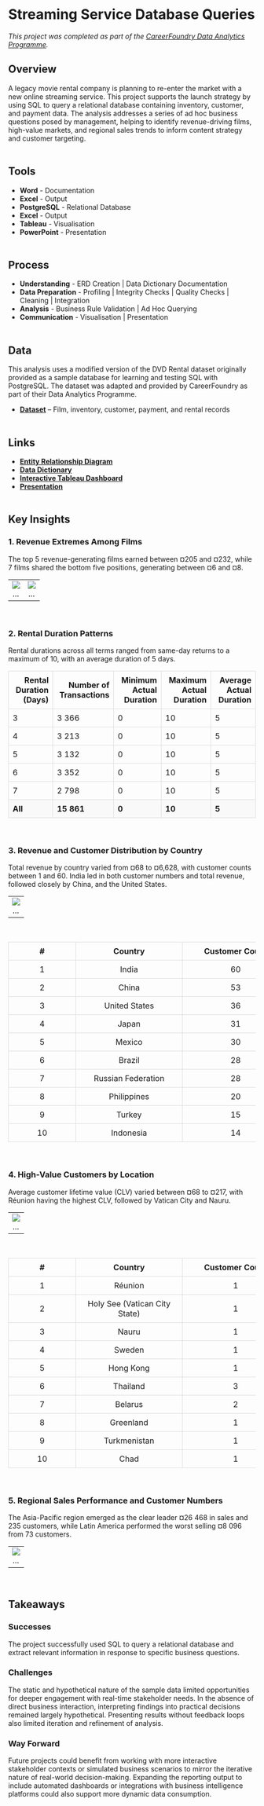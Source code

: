 # Streaming Service Database Queries
*This project was completed as part of the [CareerFoundry Data Analytics Programme](https://careerfoundry.com/en/courses/become-a-data-analyst/).*

## Overview
A legacy movie rental company is planning to re-enter the market with a new online streaming service. This project supports the launch strategy by using SQL to query a relational database containing inventory, customer, and payment data. The analysis addresses a series of ad hoc business questions posed by management, helping to identify revenue-driving films, high-value markets, and regional sales trends to inform content strategy and customer targeting.
<br><br>

## Tools
- **Word** - Documentation
- **Excel** - Output
- **PostgreSQL** - Relational Database
- **Excel** - Output
- **Tableau** - Visualisation
- **PowerPoint** - Presentation
<br><br>

## Process
- **Understanding** - ERD Creation | Data Dictionary Documentation
- **Data Preparation** - Profiling | Integrity Checks | Quality Checks | Cleaning | Integration
- **Analysis** - Business Rule Validation | Ad Hoc Querying
- **Communication** - Visualisation | Presentation
<br><br>

## Data
This analysis uses a modified version of the DVD Rental dataset originally provided as a sample database for learning and testing SQL with PostgreSQL. The dataset was adapted and provided by CareerFoundry as part of their Data Analytics Programme.

- [**Dataset**](http://www.postgresqltutorial.com/wp-content/uploads/2019/05/dvdrental.zip) – Film, inventory, customer, payment, and rental records
<br><br>

## Links
- [**Entity Relationship Diagram**](deliverables/erd_dbvisualiser.png)
- [**Data Dictionary**](deliverables/data_dictionary.pdf)
- [**Interactive Tableau Dashboard**](https://public.tableau.com/views/StreamingService_17486375379040/Dashboard1?:language=en-GB&:sid=&:redirect=auth&:display_count=n&:origin=viz_share_link)
- [**Presentation**](deliverables/presentation.pdf)
<br><br>

## Key Insights
### 1. Revenue Extremes Among Films
The top 5 revenue-generating films earned between ¤205 and ¤232, while 7 films shared the bottom five positions, generating between ¤6 and ¤8.
<table>
<tr>
<td align="center" valign="top" width="50%">
    <img src="visualisations/top_films.png"" ><br>
    <em>...</em>
</td>
<td align="center" valign="top" width="50%">
    <img src="visualisations/bottom_films.png" ><br>
    <em>...</em>
</td>
</tr>
</table>
<br>

### 2. Rental Duration Patterns
Rental durations across all terms ranged from same-day returns to a maximum of 10, with an average duration of 5 days.
<table style="width:100%; border-collapse: collapse;">
  <thead>
    <tr>
      <th style="text-align: right; padding: 8px; border: 1px solid #ddd;">Rental Duration (Days)</th>
      <th style="text-align: right; padding: 8px; border: 1px solid #ddd;">Number of Transactions</th>
      <th style="text-align: right; padding: 8px; border: 1px solid #ddd;">Minimum Actual Duration</th>
      <th style="text-align: right; padding: 8px; border: 1px solid #ddd;">Maximum Actual Duration</th>
      <th style="text-align: right; padding: 8px; border: 1px solid #ddd;">Average Actual Duration</th>
    </tr>
  </thead>
  <tbody>
    <tr>
      <td style="padding: 8px; border: 1px solid #ddd;">3</td>
      <td style="padding: 8px; border: 1px solid #ddd;">3 366</td>
      <td style="padding: 8px; border: 1px solid #ddd;">0</td>
      <td style="padding: 8px; border: 1px solid #ddd;">10</td>
      <td style="padding: 8px; border: 1px solid #ddd;">5</td>
    </tr>
    <tr>
      <td style="padding: 8px; border: 1px solid #ddd;">4</td>
      <td style="padding: 8px; border: 1px solid #ddd;">3 213</td>
      <td style="padding: 8px; border: 1px solid #ddd;">0</td>
      <td style="padding: 8px; border: 1px solid #ddd;">10</td>
      <td style="padding: 8px; border: 1px solid #ddd;">5</td>
    </tr>
    <tr>
      <td style="padding: 8px; border: 1px solid #ddd;">5</td>
      <td style="padding: 8px; border: 1px solid #ddd;">3 132</td>
      <td style="padding: 8px; border: 1px solid #ddd;">0</td>
      <td style="padding: 8px; border: 1px solid #ddd;">10</td>
      <td style="padding: 8px; border: 1px solid #ddd;">5</td>
    </tr>
    <tr>
      <td style="padding: 8px; border: 1px solid #ddd;">6</td>
      <td style="padding: 8px; border: 1px solid #ddd;">3 352</td>
      <td style="padding: 8px; border: 1px solid #ddd;">0</td>
      <td style="padding: 8px; border: 1px solid #ddd;">10</td>
      <td style="padding: 8px; border: 1px solid #ddd;">5</td>
    </tr>
    <tr>
      <td style="padding: 8px; border: 1px solid #ddd;">7</td>
      <td style="padding: 8px; border: 1px solid #ddd;">2 798</td>
      <td style="padding: 8px; border: 1px solid #ddd;">0</td>
      <td style="padding: 8px; border: 1px solid #ddd;">10</td>
      <td style="padding: 8px; border: 1px solid #ddd;">5</td>
    </tr>
    <tr style="font-weight: bold; background-color: #f9f9f9;">
      <td style="padding: 8px; border: 1px solid #ddd;">All</td>
      <td style="padding: 8px; border: 1px solid #ddd;">15 861</td>
      <td style="padding: 8px; border: 1px solid #ddd;">0</td>
      <td style="padding: 8px; border: 1px solid #ddd;">10</td>
      <td style="padding: 8px; border: 1px solid #ddd;">5</td>
    </tr>
  </tbody>
</table>
<br>

### 3. Revenue and Customer Distribution by Country
Total revenue by country varied from ¤68 to ¤6,628, with customer counts between 1 and 60. India led in both customer numbers and total revenue, followed closely by China, and the United States.
<table>
<tr>
<td align="center" valign="top" width="100%">
    <img src="visualisations/revenue_customers.png" ><br>
    <em>...</em>
</td>
</tr>
</table>
<br>

<table style="width:100%; border-collapse: collapse;">
  <thead>
    <tr>
      <th style="text-align: center; padding: 8px; border: 1px solid #ddd; min-width: 120px;">#</th>
      <th style="text-align: center; padding: 8px; border: 1px solid #ddd; min-width: 200px;">Country</th>
      <th style="text-align: center; padding: 8px; border: 1px solid #ddd; min-width: 200px;">Customer Count</th>
      <th style="text-align: center; padding: 8px; border: 1px solid #ddd; min-width: 200px;">Total Revenue</th>
    </tr>
  </thead>
  <tbody>
    <tr><td style="text-align: center; padding: 8px; border: 1px solid #ddd;">1</td><td style="text-align: center; padding: 8px; border: 1px solid #ddd;">India</td><td style="text-align: center; padding: 8px; border: 1px solid #ddd;">60</td><td style="text-align: center; padding: 8px; border: 1px solid #ddd;">6,628.28</td></tr>
    <tr><td style="text-align: center; padding: 8px; border: 1px solid #ddd;">2</td><td style="text-align: center; padding: 8px; border: 1px solid #ddd;">China</td><td style="text-align: center; padding: 8px; border: 1px solid #ddd;">53</td><td style="text-align: center; padding: 8px; border: 1px solid #ddd;">5,798.74</td></tr>
    <tr><td style="text-align: center; padding: 8px; border: 1px solid #ddd;">3</td><td style="text-align: center; padding: 8px; border: 1px solid #ddd;">United States</td><td style="text-align: center; padding: 8px; border: 1px solid #ddd;">36</td><td style="text-align: center; padding: 8px; border: 1px solid #ddd;">4,110.32</td></tr>
    <tr><td style="text-align: center; padding: 8px; border: 1px solid #ddd;">4</td><td style="text-align: center; padding: 8px; border: 1px solid #ddd;">Japan</td><td style="text-align: center; padding: 8px; border: 1px solid #ddd;">31</td><td style="text-align: center; padding: 8px; border: 1px solid #ddd;">3,470.75</td></tr>
    <tr><td style="text-align: center; padding: 8px; border: 1px solid #ddd;">5</td><td style="text-align: center; padding: 8px; border: 1px solid #ddd;">Mexico</td><td style="text-align: center; padding: 8px; border: 1px solid #ddd;">30</td><td style="text-align: center; padding: 8px; border: 1px solid #ddd;">3,307.04</td></tr>
    <tr><td style="text-align: center; padding: 8px; border: 1px solid #ddd;">6</td><td style="text-align: center; padding: 8px; border: 1px solid #ddd;">Brazil</td><td style="text-align: center; padding: 8px; border: 1px solid #ddd;">28</td><td style="text-align: center; padding: 8px; border: 1px solid #ddd;">3,200.52</td></tr>
    <tr><td style="text-align: center; padding: 8px; border: 1px solid #ddd;">7</td><td style="text-align: center; padding: 8px; border: 1px solid #ddd;">Russian Federation</td><td style="text-align: center; padding: 8px; border: 1px solid #ddd;">28</td><td style="text-align: center; padding: 8px; border: 1px solid #ddd;">3,045.87</td></tr>
    <tr><td style="text-align: center; padding: 8px; border: 1px solid #ddd;">8</td><td style="text-align: center; padding: 8px; border: 1px solid #ddd;">Philippines</td><td style="text-align: center; padding: 8px; border: 1px solid #ddd;">20</td><td style="text-align: center; padding: 8px; border: 1px solid #ddd;">2,381.32</td></tr>
    <tr><td style="text-align: center; padding: 8px; border: 1px solid #ddd;">9</td><td style="text-align: center; padding: 8px; border: 1px solid #ddd;">Turkey</td><td style="text-align: center; padding: 8px; border: 1px solid #ddd;">15</td><td style="text-align: center; padding: 8px; border: 1px solid #ddd;">1,662.12</td></tr>
    <tr><td style="text-align: center; padding: 8px; border: 1px solid #ddd;">10</td><td style="text-align: center; padding: 8px; border: 1px solid #ddd;">Indonesia</td><td style="text-align: center; padding: 8px; border: 1px solid #ddd;">14</td><td style="text-align: center; padding: 8px; border: 1px solid #ddd;">1,510.33</td></tr>
  </tbody>
</table>
<br>

### 4. High-Value Customers by Location
Average customer lifetime value (CLV) varied between ¤68 to ¤217, with Réunion having the highest CLV, followed by Vatican City and Nauru.
<table>
<tr>
<td align="center" valign="top" width="100%">
    <img src="visualisations/clv_customers.png" ><br>
    <em>...</em>
</td>
</tr>
</table>
<br>

<table style="width:100%; border-collapse: collapse;">
  <thead>
    <tr>
      <th style="text-align: center; padding: 8px; border: 1px solid #ddd; min-width: 120px;">#</th>
      <th style="text-align: center; padding: 8px; border: 1px solid #ddd; min-width: 200px;">Country</th>
      <th style="text-align: center; padding: 8px; border: 1px solid #ddd; min-width: 200px;">Customer Count</th>
      <th style="text-align: center; padding: 8px; border: 1px solid #ddd; min-width: 200px;">Total Revenue</th>
      <th style="text-align: center; padding: 8px; border: 1px solid #ddd; min-width: 200px;">Avg Lifetime Value</th>
    </tr>
  </thead>
  <tbody>
    <tr><td style="text-align: center; padding: 8px; border: 1px solid #ddd;">1</td><td style="text-align: center; padding: 8px; border: 1px solid #ddd;">Réunion</td><td style="text-align: center; padding: 8px; border: 1px solid #ddd;">1</td><td style="text-align: center; padding: 8px; border: 1px solid #ddd;">216.54</td><td style="text-align: center; padding: 8px; border: 1px solid #ddd;">216.54</td></tr>
    <tr><td style="text-align: center; padding: 8px; border: 1px solid #ddd;">2</td><td style="text-align: center; padding: 8px; border: 1px solid #ddd;">Holy See (Vatican City State)</td><td style="text-align: center; padding: 8px; border: 1px solid #ddd;">1</td><td style="text-align: center; padding: 8px; border: 1px solid #ddd;">152.66</td><td style="text-align: center; padding: 8px; border: 1px solid #ddd;">152.66</td></tr>
    <tr><td style="text-align: center; padding: 8px; border: 1px solid #ddd;">3</td><td style="text-align: center; padding: 8px; border: 1px solid #ddd;">Nauru</td><td style="text-align: center; padding: 8px; border: 1px solid #ddd;">1</td><td style="text-align: center; padding: 8px; border: 1px solid #ddd;">148.69</td><td style="text-align: center; padding: 8px; border: 1px solid #ddd;">148.69</td></tr>
    <tr><td style="text-align: center; padding: 8px; border: 1px solid #ddd;">4</td><td style="text-align: center; padding: 8px; border: 1px solid #ddd;">Sweden</td><td style="text-align: center; padding: 8px; border: 1px solid #ddd;">1</td><td style="text-align: center; padding: 8px; border: 1px solid #ddd;">144.66</td><td style="text-align: center; padding: 8px; border: 1px solid #ddd;">144.66</td></tr>
    <tr><td style="text-align: center; padding: 8px; border: 1px solid #ddd;">5</td><td style="text-align: center; padding: 8px; border: 1px solid #ddd;">Hong Kong</td><td style="text-align: center; padding: 8px; border: 1px solid #ddd;">1</td><td style="text-align: center; padding: 8px; border: 1px solid #ddd;">142.70</td><td style="text-align: center; padding: 8px; border: 1px solid #ddd;">142.70</td></tr>
    <tr><td style="text-align: center; padding: 8px; border: 1px solid #ddd;">6</td><td style="text-align: center; padding: 8px; border: 1px solid #ddd;">Thailand</td><td style="text-align: center; padding: 8px; border: 1px solid #ddd;">3</td><td style="text-align: center; padding: 8px; border: 1px solid #ddd;">419.04</td><td style="text-align: center; padding: 8px; border: 1px solid #ddd;">139.68</td></tr>
    <tr><td style="text-align: center; padding: 8px; border: 1px solid #ddd;">7</td><td style="text-align: center; padding: 8px; border: 1px solid #ddd;">Belarus</td><td style="text-align: center; padding: 8px; border: 1px solid #ddd;">2</td><td style="text-align: center; padding: 8px; border: 1px solid #ddd;">277.34</td><td style="text-align: center; padding: 8px; border: 1px solid #ddd;">138.67</td></tr>
    <tr><td style="text-align: center; padding: 8px; border: 1px solid #ddd;">8</td><td style="text-align: center; padding: 8px; border: 1px solid #ddd;">Greenland</td><td style="text-align: center; padding: 8px; border: 1px solid #ddd;">1</td><td style="text-align: center; padding: 8px; border: 1px solid #ddd;">137.66</td><td style="text-align: center; padding: 8px; border: 1px solid #ddd;">137.66</td></tr>
    <tr><td style="text-align: center; padding: 8px; border: 1px solid #ddd;">9</td><td style="text-align: center; padding: 8px; border: 1px solid #ddd;">Turkmenistan</td><td style="text-align: center; padding: 8px; border: 1px solid #ddd;">1</td><td style="text-align: center; padding: 8px; border: 1px solid #ddd;">136.73</td><td style="text-align: center; padding: 8px; border: 1px solid #ddd;">136.73</td></tr>
    <tr><td style="text-align: center; padding: 8px; border: 1px solid #ddd;">10</td><td style="text-align: center; padding: 8px; border: 1px solid #ddd;">Chad</td><td style="text-align: center; padding: 8px; border: 1px solid #ddd;">1</td><td style="text-align: center; padding: 8px; border: 1px solid #ddd;">135.68</td><td style="text-align: center; padding: 8px; border: 1px solid #ddd;">135.68</td></tr>
  </tbody>
</table>
<br>

### 5. Regional Sales Performance and Customer Numbers
The Asia-Pacific region emerged as the clear leader ¤26 468 in sales and 235 customers, while Latin America performed the worst selling ¤8 096 from 73 customers.
<table>
<tr>
<td align="center" valign="top" width="100%">
    <img src="visualisations/regional.png" ><br>
    <em>...</em>
</td>
</tr>
</table>
<br>

## Takeaways
### Successes
The project successfully used SQL to query a relational database and extract relevant information in response to specific business questions.

### Challenges
The static and hypothetical nature of the sample data limited opportunities for deeper engagement with real-time stakeholder needs. In the absence of direct business interaction, interpreting findings into practical decisions remained largely hypothetical. Presenting results without feedback loops also limited iteration and refinement of analysis.

### Way Forward
Future projects could benefit from working with more interactive stakeholder contexts or simulated business scenarios to mirror the iterative nature of real-world decision-making. Expanding the reporting output to include automated dashboards or integrations with business intelligence platforms could also support more dynamic data consumption.
